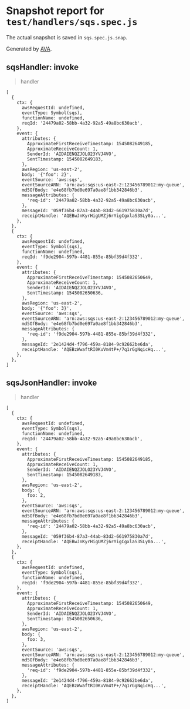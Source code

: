 # Snapshot report for `test/handlers/sqs.spec.js`

The actual snapshot is saved in `sqs.spec.js.snap`.

Generated by [AVA](https://avajs.dev).

## sqsHandler: invoke

> handler

    [
      {
        ctx: {
          awsRequestId: undefined,
          eventType: Symbol(sqs),
          functionName: undefined,
          reqId: '24479a02-58bb-4a32-92a5-49a8bc630acb',
        },
        event: {
          attributes: {
            ApproximateFirstReceiveTimestamp: 1545082649185,
            ApproximateReceiveCount: 1,
            SenderId: 'AIDAIENQZJOLO23YVJ4VO',
            SentTimestamp: 1545082649183,
          },
          awsRegion: 'us-east-2',
          body: '{"foo": 2}',
          eventSource: 'aws:sqs',
          eventSourceARN: 'arn:aws:sqs:us-east-2:123456789012:my-queue',
          md5OfBody: 'e4e68fb7bd0e697a0ae8f1bb342846b3',
          messageAttributes: {
            'req-id': '24479a02-58bb-4a32-92a5-49a8bc630acb',
          },
          messageId: '059f36b4-87a3-44ab-83d2-661975830a7d',
          receiptHandle: 'AQEBwJnKyrHigUMZj6rYigCgxlaS3SLy0a...',
        },
      },
      {
        ctx: {
          awsRequestId: undefined,
          eventType: Symbol(sqs),
          functionName: undefined,
          reqId: 'f9de2904-597b-4481-855e-85bf39d4f332',
        },
        event: {
          attributes: {
            ApproximateFirstReceiveTimestamp: 1545082650649,
            ApproximateReceiveCount: 1,
            SenderId: 'AIDAIENQZJOLO23YVJ4VO',
            SentTimestamp: 1545082650636,
          },
          awsRegion: 'us-east-2',
          body: '{"foo": 3}',
          eventSource: 'aws:sqs',
          eventSourceARN: 'arn:aws:sqs:us-east-2:123456789012:my-queue',
          md5OfBody: 'e4e68fb7bd0e697a0ae8f1bb342846b3',
          messageAttributes: {
            'req-id': 'f9de2904-597b-4481-855e-85bf39d4f332',
          },
          messageId: '2e1424d4-f796-459a-8184-9c92662be6da',
          receiptHandle: 'AQEBzWwaftRI0KuVm4tP+/7q1rGgNqicHq...',
        },
      },
    ]

## sqsJsonHandler: invoke

> handler

    [
      {
        ctx: {
          awsRequestId: undefined,
          eventType: Symbol(sqs),
          functionName: undefined,
          reqId: '24479a02-58bb-4a32-92a5-49a8bc630acb',
        },
        event: {
          attributes: {
            ApproximateFirstReceiveTimestamp: 1545082649185,
            ApproximateReceiveCount: 1,
            SenderId: 'AIDAIENQZJOLO23YVJ4VO',
            SentTimestamp: 1545082649183,
          },
          awsRegion: 'us-east-2',
          body: {
            foo: 2,
          },
          eventSource: 'aws:sqs',
          eventSourceARN: 'arn:aws:sqs:us-east-2:123456789012:my-queue',
          md5OfBody: 'e4e68fb7bd0e697a0ae8f1bb342846b3',
          messageAttributes: {
            'req-id': '24479a02-58bb-4a32-92a5-49a8bc630acb',
          },
          messageId: '059f36b4-87a3-44ab-83d2-661975830a7d',
          receiptHandle: 'AQEBwJnKyrHigUMZj6rYigCgxlaS3SLy0a...',
        },
      },
      {
        ctx: {
          awsRequestId: undefined,
          eventType: Symbol(sqs),
          functionName: undefined,
          reqId: 'f9de2904-597b-4481-855e-85bf39d4f332',
        },
        event: {
          attributes: {
            ApproximateFirstReceiveTimestamp: 1545082650649,
            ApproximateReceiveCount: 1,
            SenderId: 'AIDAIENQZJOLO23YVJ4VO',
            SentTimestamp: 1545082650636,
          },
          awsRegion: 'us-east-2',
          body: {
            foo: 3,
          },
          eventSource: 'aws:sqs',
          eventSourceARN: 'arn:aws:sqs:us-east-2:123456789012:my-queue',
          md5OfBody: 'e4e68fb7bd0e697a0ae8f1bb342846b3',
          messageAttributes: {
            'req-id': 'f9de2904-597b-4481-855e-85bf39d4f332',
          },
          messageId: '2e1424d4-f796-459a-8184-9c92662be6da',
          receiptHandle: 'AQEBzWwaftRI0KuVm4tP+/7q1rGgNqicHq...',
        },
      },
    ]
